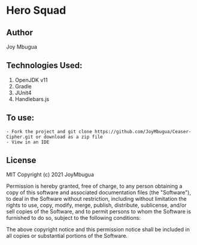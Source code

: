 # Hero Squad


## Author
Joy Mbugua

## Technologies Used:
1. OpenJDK v11
2. Gradle
3. JUnit4
4. Handlebars.js

## To use:
```
- Fork the project and git clone https://github.com/JoyMbugua/Ceaser-Cipher.git or download as a zip file
- View in an IDE
```
## License
 MIT Copyright (c) 2021 JoyMbugua
   
Permission is hereby granted, free of charge, to any person obtaining a copy of this software and associated documentation files (the "Software"), to deal in the Software without restriction, including without limitation the rights to use, copy, modify, merge, publish, distribute, sublicense, and/or sell copies of the Software, and to permit persons to whom the Software is furnished to do so, subject to the following conditions:
   
The above copyright notice and this permission notice shall be included in all copies or substantial portions of the Software.
   








